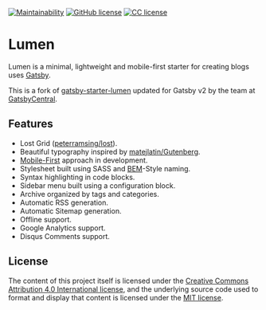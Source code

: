 [![Maintainability](https://api.codeclimate.com/v1/badges/bf2409966a6163ad2b9e/maintainability)](https://codeclimate.com/github/eyalroth/blog-gatsby/maintainability) [![GitHub license](https://img.shields.io/badge/license-MIT-blue.svg)](https://github.com/eyalroth/blog-gatsby/blob/master/LICENSE) [![CC license](https://i.creativecommons.org/l/by/4.0/80x15.png)](http://creativecommons.org/licenses/by/4.0/)

# Lumen

Lumen is a minimal, lightweight and mobile-first starter for creating blogs uses
[Gatsby](https://github.com/gatsbyjs/gatsby).

This is a fork of
[gatsby-starter-lumen](https://github.com/alxshelepenok/gatsby-starter-lumen)
updated for Gatsby v2 by the team at
[GatsbyCentral](https://www.gatsbycentral.com/).

## Features
+ Lost Grid ([peterramsing/lost](https://github.com/peterramsing/lost)).
+ Beautiful typography inspired by [matejlatin/Gutenberg](https://github.com/matejlatin/Gutenberg).
+ [Mobile-First](https://medium.com/@mrmrs_/mobile-first-css-48bc4cc3f60f) approach in development.
+ Stylesheet built using SASS and [BEM](http://getbem.com/naming/)-Style naming.
+ Syntax highlighting in code blocks.
+ Sidebar menu built using a configuration block.
+ Archive organized by tags and categories.
+ Automatic RSS generation.
+ Automatic Sitemap generation.
+ Offline support.
+ Google Analytics support.
+ Disqus Comments support.

## License

The content of this project itself is licensed under the [Creative Commons Attribution 4.0 International license](https://creativecommons.org/licenses/by/3.0/), and the underlying source code used to format and display that content is licensed under the [MIT license](LICENSE).